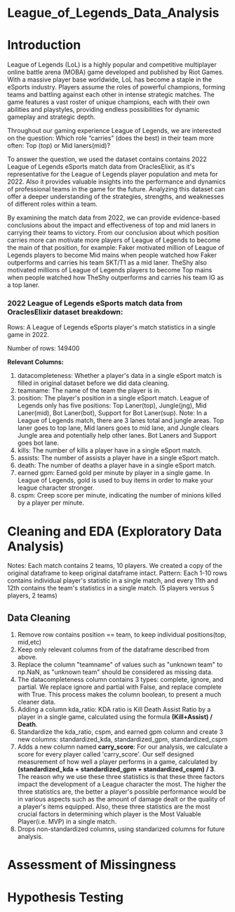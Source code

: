 # League_of_Legends_Data_Analysis
# Introduction
League of Legends (LoL) is a highly popular and competitive multiplayer online battle arena (MOBA) game developed and published by Riot Games. With a massive player base worldwide, LoL has become a staple in the eSports industry. Players assume the roles of powerful champions, forming teams and battling against each other in intense strategic matches. The game features a vast roster of unique champions, each with their own abilities and playstyles, providing endless possibilities for dynamic gameplay and strategic depth. 

Throughout our gaming experience League of Legends, we are interested on the question: Which role “carries” (does the best) in their team more often: Top (top) or Mid laners(mid)? 

To answer the question, we used the dataset contains contains 2022 League of Legends eSports match data from OraclesElixir, as it's representative for the League of Legends player population and meta for 2022. Also it provides valuable insights into the performance and dynamics of professional teams in the game for the future. Analyzing this dataset can offer a deeper understanding of the strategies, strengths, and weaknesses of different roles within a team.

By examining the match data from 2022, we can provide evidence-based conclusions about the impact and effectiveness of top and mid laners in carrying their teams to victory. From our conclusion about which position carries more can motivate more players of League of Legends to become the main of that position, for example: Faker motivated million of League of Legends players to become Mid mains when people watched how Faker outperforms and carries his team SKT/T1 as a mid laner. TheShy also motivated millions of League of Legends players to become Top mains when people watched how TheShy outperforms and carries his team IG as a top laner. 

### 2022 League of Legends eSports match data from OraclesElixir dataset breakdown:

Rows: A League of Legends eSports player's match statistics in a single game in 2022. 

Number of rows: 149400

**Relevant Columns:**
1. datacompleteness: Whether a player's data in a single eSport match is filled in original dataset before we did data cleaning.
2. teamname: The name of the team the player is in.
3. position: The player's position in a single eSport match. League of Legends only has five positions: Top Laner(top), Jungle(jng), Mid Laner(mid), Bot Laner(bot), Support for Bot Laner(sup). Note: In a League of Legends match, there are 3 lanes total and jungle areas. Top laner goes to top lane, Mid laners goes to mid lane, and Jungle clears Jungle area and potentially help other lanes. Bot Laners and Support goes bot lane. 
4. kills: The number of kills a player have in a single eSport match.
5. assists: The number of assists a player have in a single eSport match.
6. death: The number of deaths a player have in a single eSport match.
7. earned gpm: Earned gold per minute by player in a single game. In League of Legends, gold is used to buy items in order to make your league character stronger.
8. cspm: Creep score per minute, indicating the number of minions killed by a player per minute.

# Cleaning and EDA (Exploratory Data Analysis)
Notes:
Each match contains 2 teams, 10 players.
We created a copy of the original dataframe to keep original dataframe intact. 
Pattern: Each 1-10 rows contains individual player's statistic in a single match, and every 11th and 12th contains the team's statistics in a single match. (5 players versus 5 players, 2 teams)
## Data Cleaning
1. Remove row contains position == team, to keep individual positions(top, mid,etc)
2. Keep only relevant columns from of the dataframe described from above.
3. Replace the column "teamname" of values such as "unknown team" to np.NaN, as "unknown team" should be considered as missing data.
4. The datacompleteness column contains 3 types: complete, ignore, and partial. We replace ignore and partial with False, and replace complete
with True. This process makes the column boolean, to present a much cleaner data. 
5. Adding a column kda_ratio: KDA ratio is Kill Death Assist Ratio by a player in a single game, calculated using the formula **(Kill+Assist) / Death**. 
6. Standardize the kda_ratio, cspm, and earned gpm column and create 3 new columns: standardized_kda, standardized_gpm, standardized_cspm
7. Adds a new column named **carry_score**: For our analysis, we calculate a score for every player called 'carry_score'. Our self designed measurement of how well a player performs in a game, calculated by **(standardized_kda + standardized_gpm + standardized_cspm) / 3**. The reason why we use these three statistics is that these three factors impact the development of a League character the most. The higher the three statistics are, the better a player's possible performance would be in various aspects such as the amount of damage dealt or the quality of a player's items equipped. Also, these three statistics are the most crucial factors in determining which player is the Most Valuable Player(i.e. MVP) in a single match.
8. Drops non-standardized columns, using standarized columns for future analysis. 


# Assessment of Missingness

# Hypothesis Testing
